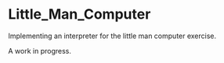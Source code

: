 Little_Man_Computer
===================

Implementing an interpreter for the little man computer exercise.

A work in progress.

